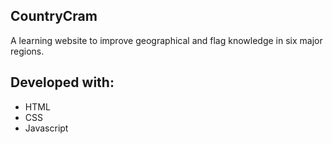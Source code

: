 ## CountryCram
A learning website to improve geographical and flag knowledge in six major regions.

## Developed with:
- HTML 
- CSS
- Javascript
